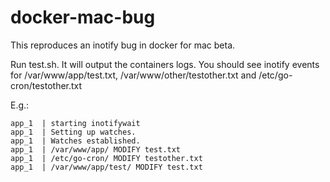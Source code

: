 # docker-mac-bug

This reproduces an inotify bug in docker for mac beta.

Run test.sh. It will output the containers logs. 
You should see inotify events for /var/www/app/test.txt, /var/www/other/testother.txt and /etc/go-cron/testother.txt

E.g.:

```
app_1  | starting inotifywait
app_1  | Setting up watches.
app_1  | Watches established.
app_1  | /var/www/app/ MODIFY test.txt
app_1  | /etc/go-cron/ MODIFY testother.txt
app_1  | /var/www/app/test/ MODIFY test.txt
```
